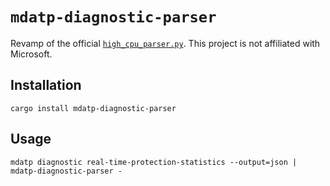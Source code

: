 # `mdatp-diagnostic-parser`

Revamp of the official [`high_cpu_parser.py`](https://github.com/microsoft/mdatp-xplat/blob/master/linux/diagnostic/high_cpu_parser.py). This project is not affiliated with Microsoft.

## Installation

```shell
cargo install mdatp-diagnostic-parser
```

## Usage

```shell
mdatp diagnostic real-time-protection-statistics --output=json | mdatp-diagnostic-parser -
```
